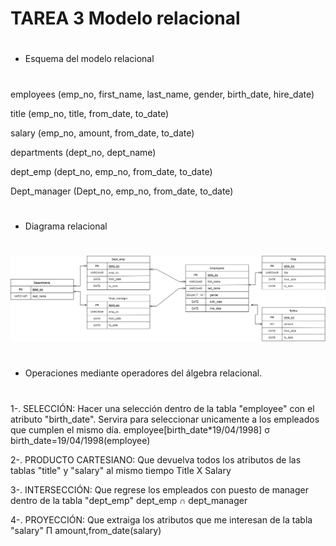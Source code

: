 


# TAREA 3 Modelo relacional #

#
+ Esquema del modelo relacional 
#

employees (emp_no, first_name, last_name, gender, birth_date, hire_date)

title (emp_no, title, from_date, to_date)

salary (emp_no, amount, from_date, to_date)

departments (dept_no, dept_name)

dept_emp (dept_no, emp_no, from_date, to_date)

Dept_manager (Dept_no, emp_no, from_date, to_date)









#
+ Diagrama relacional
#

![Image text](https://github.com/nalrob/Base-de-datos-relacionales/blob/00537d04a0ea83469096455c1f75a5575d0432e6/DIAGRAMAER.drawio.png)







#
+ Operaciones mediante operadores del álgebra relacional. 
#

1-. SELECCIÓN: Hacer una selección dentro de la tabla "employee" con el atributo "birth_date". Servira para seleccionar unicamente a los empleados que cumplen el mismo día.
 employee[birth_date*19/04/1998]
 σ birth_date=19/04/1998(employee)


2-. PRODUCTO CARTESIANO: Que devuelva todos los atributos de las tablas "title" y "salary" al mismo tiempo
 Title X Salary
 

3-. INTERSECCIÓN: Que regrese los empleados con puesto de manager dentro de la tabla "dept_emp"
 dept_emp ∩ dept_manager 


4-. PROYECCIÓN: Que extraiga los atributos que me interesan de la tabla "salary"
 Π amount,from_date(salary)
